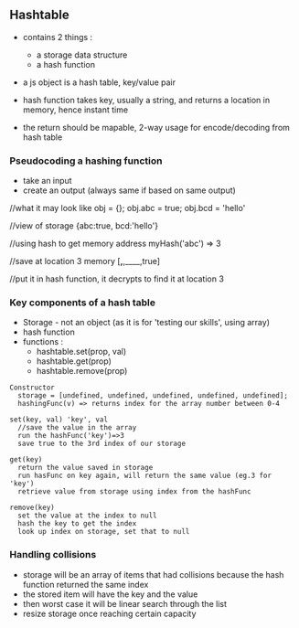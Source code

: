 ## Hashtable

- contains 2 things :
  - a storage data structure
  - a hash function

- a js object is a hash table, key/value pair
- hash function takes key, usually a string, and returns a location in memory, hence instant time
- the return should be mapable, 2-way usage for encode/decoding from hash table 

### Pseudocoding a hashing function
* take an input
* create an output (always same if based on same output)

//what it may look like
obj = {};
obj.abc = true;
obj.bcd = 'hello'

//view of storage
{abc:true, bcd:'hello'}

//using hash to get memory address
myHash('abc') => 3

//save at location 3
memory [____,____,____,true]

//put it in hash function, it decrypts to find it at location 3

### Key components of a hash table
* Storage - not an object (as it is for 'testing our skills', using array)
* hash function
* functions : 
  - hashtable.set(prop, val)
  - hashtable.get(prop)
  - hashtable.remove(prop)

```pseudocode
Constructor
  storage = [undefined, undefined, undefined, undefined, undefined];
  hashingFunc(v) => returns index for the array number between 0-4

set(key, val) 'key', val
  //save the value in the array
  run the hashFunc('key')=>3
  save true to the 3rd index of our storage

get(key)
  return the value saved in storage
  run hasFunc on key again, will return the same value (eg.3 for 'key')
  retrieve value from storage using index from the hashFunc

remove(key)
  set the value at the index to null
  hash the key to get the index
  look up index on storage, set that to null

```

### Handling collisions

* storage will be an array of items that had collisions because the hash function returned the same index
* the stored item will have the key and the value
* then worst case it will be linear search through the list
* resize storage once reaching certain capacity
